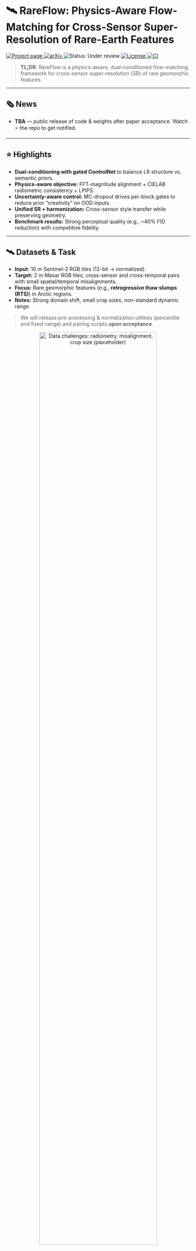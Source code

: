# 🛰️ RareFlow: Physics-Aware Flow-Matching for Cross-Sensor Super-Resolution of Rare-Earth Features
 <p align="left">
  <a href="https://rareflow.github.io/">
    <img alt="Project page" src="https://img.shields.io/badge/Project%20page-visit-blue">
  </a>
  <a href="">
    <img alt="arXiv" src="https://img.shields.io/static/v1?label=ArXiv&message=2402.05195&color=B31B1B&logo=arxiv">
  </a>
  <img alt="Status: Under review" src="https://img.shields.io/badge/status-under_review-ffaa00">
  <a href="./LICENSE">
    <img alt="License" src="https://img.shields.io/badge/license-MIT-informational">
  </a>
  <a href="https://github.com/rareflow/rareflow/actions">
    <img alt="CI" src="https://img.shields.io/badge/CI-coming_soon-lightgrey">
  </a>
</p>

> **TL;DR**: RareFlow is a physics-aware, dual-conditioned flow-matching framework for cross-sensor super-resolution (SR) of rare geomorphic features.  
---

## 🗞️ News
- **TBA** — public release of code & weights after paper acceptance. Watch ⭐ the repo to get notified.

---

## ⭐ Highlights
- **Dual-conditioning with gated ControlNet** to balance LR structure vs. semantic priors.
- **Physics-aware objective:** FFT-magnitude alignment + CIELAB radiometric consistency + LPIPS.
- **Uncertainty-aware control:** MC-dropout drives per-block gates to reduce prior “creativity” on OOD inputs.
- **Unified SR + harmonization:** Cross-sensor style transfer while preserving geometry.
- **Benchmark results:** Strong perceptual quality (e.g., ~40% FID reduction) with competitive fidelity. <!-- TODO: Confirm/adjust numbers -->

---

## 🛰️ Datasets & Task

- **Input:** 10 m Sentinel-2 RGB tiles (12-bit → normalized).  
- **Target:** 2 m Maxar RGB tiles; cross-sensor and cross-temporal pairs with small spatial/temporal misalignments.  
- **Focus:** Rare geomorphic features (e.g., **retrogressive thaw slumps (RTS)**) in Arctic regions.  
- **Notes:** Strong domain shift, small crop sizes, non-standard dynamic range.

> We will release pre-processing & normalization utilities (percentile and fixed-range) and pairing scripts **upon acceptance**.

<p align="center">
  <img src="assets/data_challenges.png" alt="Data challenges: radiometry, misalignment, crop size (placeholder)" width="80%">
</p>

---

## 🗺️ Roadmap

- [ ] Release training & evaluation code
- [ ] Upload pretrained weights for target sensor styles
- [ ] Publish data preparation & pairing scripts
- [ ] Add model card & responsible-use guidance
- [ ] Provide reproducibility scripts and exact env (`environment.yml`)
- [ ] Colab / demo notebook

---

## 🧑‍⚖️ Model Card & Responsible Use (Coming Soon)

---

## 📝 Citation

If you find RareFlow useful, please cite:

```bibtex
@inreview{fallah2026rareflow,
  title   = {RareFlow: Physics-Aware Flow-Matching for Cross-Sensor Super-Resolution of Rare-Earth Features},
  author  = {Fallah, Forouzan and Li, Wenwen and Hsu, Chia-Yu and Lee, Hyunho and Yang, Yezhou},
  year    = {2026},
  note    = {Under review},
}
```

## ✉️ Contact & Acknowledgments

- **Contact:** ffallah@asu.edu
- We thank collaborators and domain experts who contributed to evaluation and feedback.

